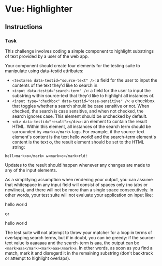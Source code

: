 # Vue: Highlighter 


## Instructions
### Task

This challenge involves coding a simple component to highlight substrings of text provided by a user of the web app.

Your component should create four elements for the testing suite to manipulate using data-testid attributes:

- ```<textarea data-testid="source-text" />```: a field for the user to input the contents of the text they'd like to search in.
- ```<input data-testid="search-term" />```: a field for the user to input the substring within source-text that they'd like to highlight all instances of.
- ```<input type="checkbox" data-testid="case-sensitive" />```: a checkbox that toggles whether a search should be case sensitive or not. When checked, the search is case sensitive, and when not checked, the search ignores case. This element should be unchecked by default.
- ```<div data-testid="result"></div>```: an element to contain the result HTML. Within this element, all instances of the search term should be surrounded by ```<mark></mark>``` tags. For example, if the source-text element's content is the text hello world! and the search-term element's content is the text o, the result element should be set to the HTML string:

```hell<mark>o</mark> w<mark>o</mark>rld!```

Updates to the result should happen whenever any changes are made to any of the input elements.

As a simplifying assumption when rendering your output, you can assume that whitespace in any input field will consist of spaces only (no tabs or newlines), and there will not be more than a single space consecutively. In other words, your test suite will not evaluate your application on input like:

hello    world

or

hello
world

The test suite will not attempt to throw your matcher for a loop in terms of overlapping search terms, but if in doubt, you can be greedy: if the source-text value is aaaaaaa and the search-term is aaa, the output can be ```<mark>aaa</mark><mark>aaa</mark>a```. In other words, as soon as you find a match, mark it and disregard it in the remaining substring (don't backtrack or attempt to highlight overlaps).